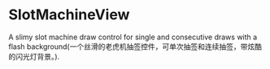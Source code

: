 # SlotMachineView
A slimy slot machine draw control for single and consecutive draws with a flash background(一个丝滑的老虎机抽签控件，可单次抽签和连续抽签，带炫酷的闪光灯背景。).
